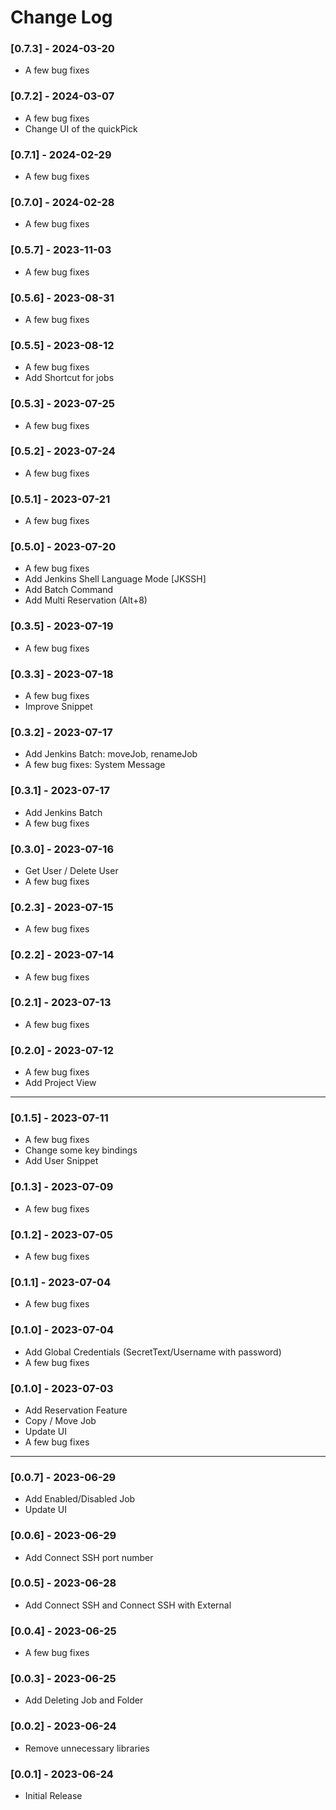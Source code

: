 # Change Log

### [0.7.3] - 2024-03-20

- A few bug fixes

### [0.7.2] - 2024-03-07

- A few bug fixes
- Change UI of the quickPick

### [0.7.1] - 2024-02-29

- A few bug fixes

### [0.7.0] - 2024-02-28

- A few bug fixes

### [0.5.7] - 2023-11-03

- A few bug fixes

### [0.5.6] - 2023-08-31

- A few bug fixes

### [0.5.5] - 2023-08-12

- A few bug fixes
- Add Shortcut for jobs

### [0.5.3] - 2023-07-25

- A few bug fixes

### [0.5.2] - 2023-07-24

- A few bug fixes

### [0.5.1] - 2023-07-21

- A few bug fixes

### [0.5.0] - 2023-07-20

- A few bug fixes
- Add Jenkins Shell Language Mode [JKSSH]
- Add Batch Command
- Add Multi Reservation (Alt+8)

### [0.3.5] - 2023-07-19

- A few bug fixes

### [0.3.3] - 2023-07-18

- A few bug fixes
- Improve Snippet

### [0.3.2] - 2023-07-17

- Add Jenkins Batch: moveJob, renameJob
- A few bug fixes: System Message

### [0.3.1] - 2023-07-17

- Add Jenkins Batch
- A few bug fixes

### [0.3.0] - 2023-07-16

- Get User / Delete User
- A few bug fixes

### [0.2.3] - 2023-07-15

- A few bug fixes

### [0.2.2] - 2023-07-14

- A few bug fixes

### [0.2.1] - 2023-07-13

- A few bug fixes

### [0.2.0] - 2023-07-12

- A few bug fixes
- Add Project View

---

### [0.1.5] - 2023-07-11

- A few bug fixes
- Change some key bindings
- Add User Snippet

### [0.1.3] - 2023-07-09

- A few bug fixes

### [0.1.2] - 2023-07-05

- A few bug fixes

### [0.1.1] - 2023-07-04

- A few bug fixes

### [0.1.0] - 2023-07-04

- Add Global Credentials (SecretText/Username with password)
- A few bug fixes

### [0.1.0] - 2023-07-03

- Add Reservation Feature
- Copy / Move Job
- Update UI
- A few bug fixes

---

### [0.0.7] - 2023-06-29

- Add Enabled/Disabled Job
- Update UI

### [0.0.6] - 2023-06-29

- Add Connect SSH port number

### [0.0.5] - 2023-06-28

- Add Connect SSH and Connect SSH with External

### [0.0.4] - 2023-06-25

- A few bug fixes

### [0.0.3] - 2023-06-25

- Add Deleting Job and Folder

### [0.0.2] - 2023-06-24

- Remove unnecessary libraries

### [0.0.1] - 2023-06-24

- Initial Release
